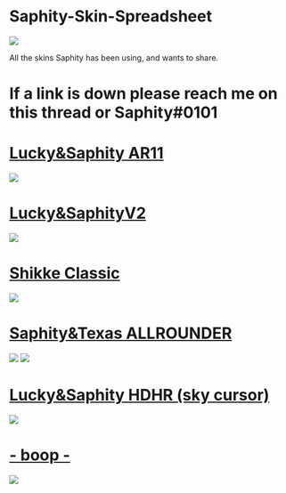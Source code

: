 # Saphity-Skin-Spreadsheet
![](https://i.imgur.com/aQANlvh.jpg)


All the skins Saphity has been using, and wants to share.

# If a link is down please reach me on this thread or Saphity#0101

# [Lucky&Saphity AR11](https://drive.google.com/file/d/1IId7GUWZaAgGYdeRusWD0YbGsV_uXlKQ/view?usp=sharing) 
![](https://osu.ppy.sh/ss/16517862/f7d5)

# [Lucky&SaphityV2](https://drive.google.com/file/d/1CxmnL6l252Th7vry6JB-B1OfqcrMOawX/view?usp=sharing) 
![](https://i.gyazo.com/e8a3a16a31c60ee1fac8f6aec0025ebf.jpg)

# [Shikke Classic](https://drive.google.com/file/d/17LiMCXWIw5f1zT_BHitEYsjZmue13uPo/view?usp=sharing)
![](https://gyazo.com/909867bb65f8f639aca91503d95de5a6.jpg)

# [Saphity&Texas ALLROUNDER](https://drive.google.com/file/d/1oBLS_rpJepR7RKlVkbCiS-OX2-LTZqK5/view?usp=sharing)
![](https://i.gyazo.com/317c4c017319533a5d7291543ebfcdc9.png)
![](https://i.gyazo.com/3913a5d89f78542829d668aa6b856683.png)


# [Lucky&Saphity HDHR (sky cursor)](https://cdn.discordapp.com/attachments/827234055904165928/836486455727226880/---_SaphityLucky_HDHR_---.osk)
![](https://i.gyazo.com/f11e56e19c71a48b51d6ebb5103d2270.jpg)

# [- boop -](https://mega.nz/file/Fb5kGSZT#DhQ6vXx1L-0ndf6sr4yoNwE6kwnvjDA1PgK4Ev5GkLs)
![](https://osu.ppy.sh/ss/14733957/6cce)
